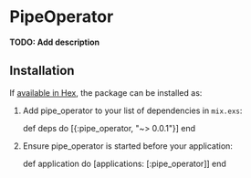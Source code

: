 # PipeOperator

**TODO: Add description**

## Installation

If [available in Hex](https://hex.pm/docs/publish), the package can be installed as:

  1. Add pipe_operator to your list of dependencies in `mix.exs`:

        def deps do
          [{:pipe_operator, "~> 0.0.1"}]
        end

  2. Ensure pipe_operator is started before your application:

        def application do
          [applications: [:pipe_operator]]
        end
